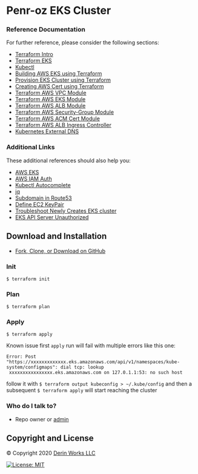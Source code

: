 # Penr-oz EKS Cluster

### Reference Documentation
For further reference, please consider the following sections:

* [Terraform Intro](https://www.terraform.io/intro/index.html)
* [Terraform EKS](https://learn.hashicorp.com/terraform/aws/eks-intro)
* [Kubectl](https://kubernetes.io/docs/tasks/tools/install-kubectl/)
* [Building AWS EKS using Terraform](https://www.esentri.com/building-a-kubernetes-cluster-on-aws-eks-using-terraform/)
* [Provision EKS Cluster using Terraform](https://learn.hashicorp.com/terraform/kubernetes/provision-eks-cluster)
* [Creating AWS Cert using Terraform](https://www.azavea.com/blog/2018/07/16/provisioning-acm-certificates-on-aws-with-terraform/)
* [Terraform AWS VPC Module](https://registry.terraform.io/modules/terraform-aws-modules/vpc/aws/2.28.0)
* [Terraform AWS EKS Module](https://registry.terraform.io/modules/terraform-aws-modules/eks/aws/11.1.0)
* [Terraform AWS ALB Module](https://registry.terraform.io/modules/terraform-aws-modules/alb/aws/5.0.0)
* [Terraform AWS Security-Group Module](https://registry.terraform.io/modules/terraform-aws-modules/security-group/aws/3.8.0)
* [Terraform AWS ACM Cert Module](https://registry.terraform.io/modules/terraform-aws-modules/acm/aws/2.5.0)
* [Terraform AWS ALB Ingress Controller](https://registry.terraform.io/modules/iplabs/alb-ingress-controller/kubernetes/3.2.0)
* [Kubernetes External DNS](https://github.com/kubernetes-sigs/external-dns/releases/tag/v0.5.15)

### Additional Links
These additional references should also help you:

* [AWS EKS](https://aws.amazon.com/eks/getting-started/)
* [AWS IAM Auth](https://docs.aws.amazon.com/eks/latest/userguide/install-aws-iam-authenticator.html)
* [Kubectl Autocomplete](https://kubernetes.io/docs/tasks/tools/install-kubectl/#enabling-shell-autocompletion)
* [jq](https://stedolan.github.io/jq/)
* [Subdomain in Route53](https://docs.aws.amazon.com/Route53/latest/DeveloperGuide/CreatingNewSubdomain.html#CreateZoneNewSubdomain)
* [Define EC2 KeyPair](https://docs.aws.amazon.com/AWSEC2/latest/UserGuide/ec2-key-pairs.html)
* [Troubleshoot Newly Creates EKS cluster](https://medium.com/@yocollab/terraform-creating-eks-cluster-f5f53ebd0f1b)
* [EKS API Server Unauthorized](https://aws.amazon.com/premiumsupport/knowledge-center/eks-api-server-unauthorized-error/)

## Download and Installation
* [Fork, Clone, or Download on GitHub](https://github.com/ozguramac/penr-oz-eks)

### Init
```
$ terraform init
```
### Plan
```
$ terraform plan
```
### Apply
```
$ terraform apply
```
Known issue first `apply` run will fail with multiple errors like this one:
```
Error: Post "https://xxxxxxxxxxxxx.eks.amazonaws.com/api/v1/namespaces/kube-system/configmaps": dial tcp: lookup
 xxxxxxxxxxxxxxxx.eks.amazonaws.com on 127.0.1.1:53: no such host
```
follow it with `$ terraform output kubeconfig > ~/.kube/config`
and then a subsequent `$ terraform apply` will start reaching the cluster

### Who do I talk to? ###
* Repo owner or [admin](mailto:info@derinworksllc.com) 

## Copyright and License
&copy; Copyright 2020 [Derin Works LLC](http://www.derinworksllc.com)

[![License: MIT](https://img.shields.io/badge/License-MIT-yellow.svg)](https://opensource.org/licenses/MIT)